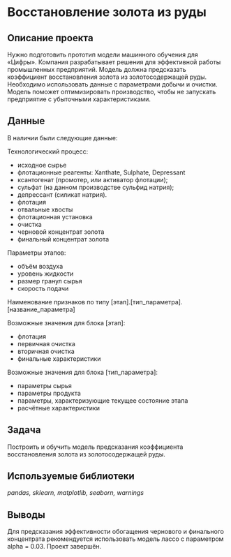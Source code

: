 # Восстановление золота из руды

## Описание проекта

Нужно подготовить прототип модели машинного обучения для «Цифры». Компания разрабатывает решения для эффективной работы промышленных предприятий. Модель должна предсказать коэффициент восстановления золота из золотосодержащей руды. Необходимо использовать данные с параметрами добычи и очистки. Модель поможет оптимизировать производство, чтобы не запускать предприятие с убыточными характеристиками.

## Данные

В наличии были следующие данные:

Технологический процесс:

- исходное сырье
- флотационные реагенты: Xanthate, Sulphate, Depressant
- ксантогенат (промотер, или активатор флотации);
- сульфат (на данном производстве сульфид натрия);
- депрессант (силикат натрия).
- флотация
- отвальные хвосты
- флотационная установка
- очистка
- черновой концентрат золота
- финальный концентрат золота

Параметры этапов:

- объём воздуха
- уровень жидкости
- размер гранул сырья
- скорость подачи

Наименование признаков по типу [этап].[тип_параметра].[название_параметра]

Возможные значения для блока [этап]:

- флотация
- первичная очистка
- вторичная очистка
- финальные характеристики

Возможные значения для блока [тип_параметра]:

- параметры сырья
- параметры продукта
- параметры, характеризующие текущее состояние этапа
- расчётные характеристики

## Задача

Построить и обучить модель предсказания коэффициента восстановления золота из золотосодержащей руды.

## Используемые библиотеки
*pandas, sklearn, matplotlib, seaborn, warnings*

## Выводы

Для предсказания эффективности обогащения чернового и финального концентрата рекомендуется использовать модель лассо с параметром alpha = 0.03. Проект завершён.